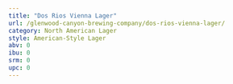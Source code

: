 ```yaml
---
title: "Dos Rios Vienna Lager"
url: /glenwood-canyon-brewing-company/dos-rios-vienna-lager/
category: North American Lager
style: American-Style Lager
abv: 0
ibu: 0
srm: 0
upc: 0
---
```


